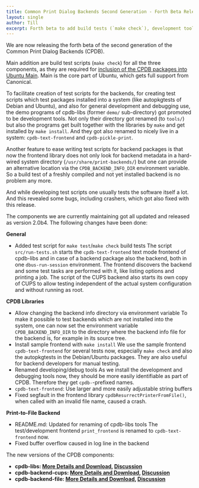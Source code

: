 ```yaml
---
title: Common Print Dialog Backends Second Generation - Forth Beta Release!
layout: single
author: Till
excerpt: Forth beta to add build tests (`make check`), development tools get built and installed the standard way.
---
```

We are now releasing the forth beta of the second generation of the Common Print Dialog Backends (CPDB).

Main addition are build test scripts (`make check`) for all the three components, as they are required for [inclusion of the CPDB packages into Ubuntu Main](/OpenPrinting-News-February-2023/#the-new-architecture-is-going-into-ubuntu-and-red-hat). Main is the core part of Ubuntu, which gets full support from Canonical.

To facilitate creation of test scripts for the backends, for creating test scripts which test packages installed into a system (like autopkgtests of Debian and Ubuntu), and also for general development and debugging use, the demo programs of cpdb-libs (former `demo/` sub-directory) got promoted to be development tools. Not only their directory got renamed (to `tools/`) but also the programs get built together with the libraries by `make` and get installed by `make install`. And they got also renamed to nicely live in a system: `cpdb-text-frontend` and `cpdb-pickle-print`.

Another feature to ease writing test scripts for backend packages is that now the frontend library does not only look for backend metadata in a hard-wired system directory (`/usr/share/print-backends/`) but one can provide an alternative location via the `CPDB_BACKEND_INFO_DIR` environment variable. So a build test of a freshly compiled and not yet installed backend is no problem any more.

And while developing test scripts one usually tests the software itself a lot. And this revealed some bugs, including crashers, which got also fixed with this release.

The components we are currently maintaining got all updated and released as version 2.0b4. The following changes have been done:

**General**

- Added test script for `make test`/`make check` build tests
  The script `src/run-tests.sh` starts the `cpdb-text-frontend` text mode frontend of cpdb-libs and in case of a backend package also the backend, both in one `dbus-run-session` environment. The frontend discovers the backend and some test tasks are performed with it, like listing options and printing a job. The script of the CUPS backend also starts its own copy of CUPS to allow testing independent of the actual system configuration and without running as root.

**CPDB Libraries**

- Allow changing the backend info directory via environment variable
  To make it possible to test backends which are not installed into the system, one can now set the environment variable `CPDB_BACKEND_INFO_DIR` to the directory where the backend info file for the backend is, for example in its source tree.
- Install sample frontend with `make install`
  We use the sample frontend `cpdb-text-frontend` for several tests now, especially `make check` and also the autopkgtests in the Debian/Ubuntu packages. They are also useful for backend developers for manual testing.
- Renamed developing/debug tools
  As we install the development and debugging tools now, they should be more easily identifiable as part of CPDB. Therefore they get `cpdb-`-prefixed names.
- `cpdb-text-frontend`: Use larger and more easily adjustable string buffers
- Fixed segfault in the frontend library
  `cpdbResurrectPrinterFromFile()`, when called with an invalid file name, caused a crash.

**Print-to-File Backend**

- README.md: Updated for renaming of cpdb-libs tools
  The test/development frontend `print_frontend` is renamed to `cpdb-text-frontend` now.
- Fixed buffer overflow caused in log line in the backend

The new versions of the CPDB components:

- **cpdb-libs: [More Details and Download](https://github.com/OpenPrinting/cpdb-libs/releases/tag/2.0b4), [Discussion](https://github.com/OpenPrinting/cpdb-libs/discussions/25)**
- **cpdb-backend-cups: [More Details and Download](https://github.com/OpenPrinting/cpdb-backend-cups/releases/tag/2.0b4), [Discussion](https://github.com/OpenPrinting/cpdb-backend-cups/discussions/24)**
- **cpdb-backend-file: [More Details and Download](https://github.com/OpenPrinting/cpdb-backend-file/releases/tag/2.0b4), [Discussion](https://github.com/OpenPrinting/cpdb-backend-file/discussions/9)**
